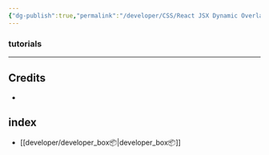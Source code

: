 ```yaml
---
{"dg-publish":true,"permalink":"/developer/CSS/React JSX Dynamic Overlay Color/","dgPassFrontmatter":true}
---
```




### tutorials


---

## Credits
- 
## index
- [[developer/developer_box📦\|developer_box📦]]